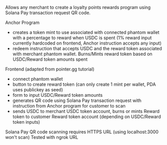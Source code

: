 Allows any merchant to create a loyalty points rewards program using Solana Pay transaction request QR code.

Anchor Program

- creates a token mint to use associated with connected phantom wallet with a percentage to reward when USDC is spent (1% reward input currently hardcoded on frontend, Anchor instruction accepts any input)
- redeem instruction that accepts USDC and the reward token associated with merchant phantom wallet. Burns/Mints reward token based on USDC/Reward token amounts spent

Frontend (adapted from pointer.gg tutorial)

- connect phantom wallet
- button to create reward token (can only create 1 mint per wallet, PDA uses publickey as seed)
- form to input USDC/Reward token amounts
- generates QR code using Solana Pay transaction request with instruction from Anchor program for customer to scan
- sends USDC to merchant USDC token account, burns or mints Reward token to customer Reward token account (depending on USDC/Reward token inputs)

Solana Pay QR code scanning requires HTTPS URL (using localhost:3000 won't scan)
Tested with ngrok URL
